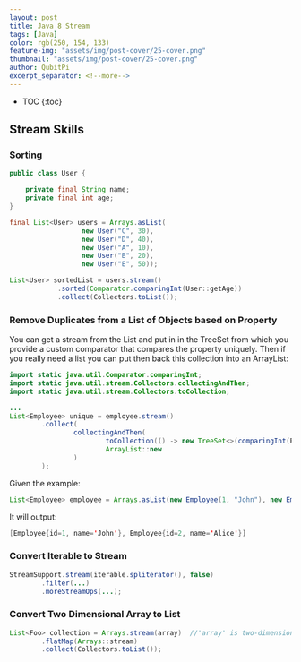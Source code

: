 ```yaml
---
layout: post
title: Java 8 Stream
tags: [Java]
color: rgb(250, 154, 133)
feature-img: "assets/img/post-cover/25-cover.png"
thumbnail: "assets/img/post-cover/25-cover.png"
author: QubitPi
excerpt_separator: <!--more-->
---
```


<!--more-->

* TOC
{:toc}

## Stream Skills

### Sorting

```java
public class User {

    private final String name;
    private final int age;
}

final List<User> users = Arrays.asList(
                  new User("C", 30),
                  new User("D", 40),
                  new User("A", 10),
                  new User("B", 20),
                  new User("E", 50));

List<User> sortedList = users.stream()
            .sorted(Comparator.comparingInt(User::getAge))
            .collect(Collectors.toList());
```

### Remove Duplicates from a List of Objects based on Property

You can get a stream from the List and put in in the TreeSet from which you provide a custom comparator that compares
the property uniquely. Then if you really need a list you can put then back this collection into an ArrayList: 

```java
import static java.util.Comparator.comparingInt;
import static java.util.stream.Collectors.collectingAndThen;
import static java.util.stream.Collectors.toCollection;

...
List<Employee> unique = employee.stream()
        .collect(
                collectingAndThen(
                        toCollection(() -> new TreeSet<>(comparingInt(Employee::getId))),
                        ArrayList::new
                )
        );
```

Given the example:

```java
List<Employee> employee = Arrays.asList(new Employee(1, "John"), new Employee(1, "Bob"), new Employee(2, "Alice"));
```

It will output:

```java
[Employee{id=1, name='John'}, Employee{id=2, name='Alice'}]
```


### Convert Iterable to Stream

```java
StreamSupport.stream(iterable.spliterator(), false)
        .filter(...)
        .moreStreamOps(...);
```

### Convert Two Dimensional Array to List

```java
List<Foo> collection = Arrays.stream(array)  //'array' is two-dimensional
        .flatMap(Arrays::stream)
        .collect(Collectors.toList());
```
